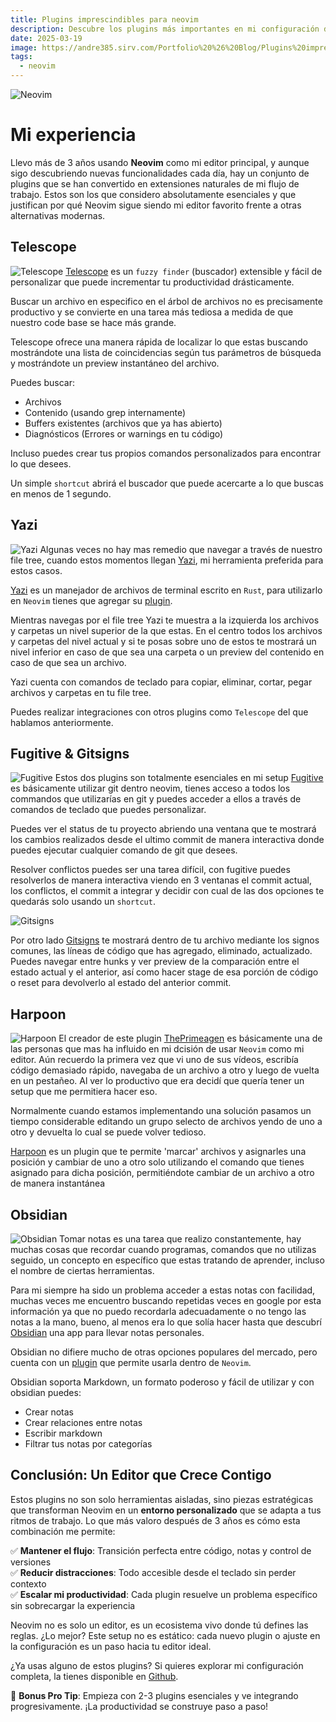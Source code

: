 ```yaml
---
title: Plugins imprescindibles para neovim
description: Descubre los plugins más importantes en mi configuración de neovim y como los utilizo para ser mas productivo
date: 2025-03-19
image: https://andre385.sirv.com/Portfolio%20%26%20Blog/Plugins%20impresindibles%20neovim/neovim.webp
tags:
  - neovim
---
```


![Neovim](https://andre385.sirv.com/Portfolio%20%26%20Blog/Plugins%20impresindibles%20neovim/neovim.webp)

# Mi experiencia
Llevo más de 3 años usando **Neovim** como mi editor principal, y aunque sigo descubriendo nuevas funcionalidades cada día, hay un conjunto de plugins que se han convertido en extensiones naturales de mi flujo de trabajo. Estos son los que considero absolutamente esenciales y que justifican por qué Neovim sigue siendo mi editor favorito frente a otras alternativas modernas.

## Telescope
![Telescope](https://andre385.sirv.com/Portfolio%20%26%20Blog/Plugins%20impresindibles%20neovim/telescope.png)
[Telescope](https://github.com/nvim-telescope/telescope.nvim) es un `fuzzy finder` (buscador) extensible y fácil de personalizar que puede incrementar tu productividad drásticamente. 

Buscar un archivo en especifico en el árbol de archivos no es precisamente productivo y se convierte en una tarea más tediosa a medida de que nuestro code base se hace más grande.

Telescope ofrece una manera rápida de localizar lo que estas buscando mostrándote una lista de coincidencias según tus parámetros de búsqueda y mostrándote un preview instantáneo del archivo.

Puedes buscar:
- Archivos
- Contenido (usando grep internamente)
- Buffers existentes (archivos que ya has abierto)
- Diagnósticos (Errores or warnings en tu código)

Incluso puedes crear tus propios comandos personalizados para encontrar lo que desees.

Un simple `shortcut` abrirá el buscador que puede acercarte a lo que buscas en menos de 1 segundo.

##  Yazi
![Yazi](https://andre385.sirv.com/Portfolio%20%26%20Blog/Plugins%20impresindibles%20neovim/Yazi.png)
Algunas veces no hay mas remedio que navegar a través de nuestro file tree, cuando estos momentos llegan [Yazi](https://yazi-rs.github.io/), mi herramienta preferida para estos casos.

[Yazi](https://yazi-rs.github.io/) es un manejador de archivos de terminal escrito en `Rust`, para utilizarlo en `Neovim` tienes que agregar su [plugin](https://github.com/mikavilpas/yazi.nvim).

Mientras navegas por el file tree Yazi te muestra a la izquierda los archivos y carpetas un nivel superior de la que estas. En el centro todos los archivos y carpetas del nivel actual y si te posas sobre uno de estos te mostrará un nivel inferior en caso de que sea una carpeta o un preview del contenido en caso de que sea un archivo.

Yazi cuenta con comandos de teclado para copiar, eliminar, cortar, pegar archivos y carpetas en tu file tree.

Puedes realizar integraciones con otros plugins como `Telescope` del que hablamos anteriormente.

## Fugitive & Gitsigns
![Fugitive](https://andre385.sirv.com/Portfolio%20%26%20Blog/Plugins%20impresindibles%20neovim/fugitive.png)
Estos dos plugins son totalmente esenciales en mi setup [Fugitive](https://github.com/tpope/vim-fugitive) es básicamente utilizar git dentro neovim, tienes acceso a todos los commandos que utilizarías en git y puedes acceder a ellos a través de comandos de teclado que puedes personalizar. 

Puedes ver el status de tu proyecto abriendo una ventana que te mostrará los cambios realizados desde el ultimo commit de manera interactiva donde puedes ejecutar cualquier comando de git que desees.

Resolver conflictos puedes ser una tarea difícil, con fugitive puedes resolverlos de manera interactiva viendo en 3 ventanas el commit actual, los conflictos, el commit a integrar y decidir con cual de las dos opciones te quedarás solo usando un `shortcut`.

![Gitsigns](https://andre385.sirv.com/Portfolio%20%26%20Blog/Plugins%20impresindibles%20neovim/gitsigns.png)

Por otro lado [Gitsigns](https://github.com/lewis6991/gitsigns.nvim) te mostrará dentro de tu archivo mediante los signos comunes, las líneas de código que has agregado, eliminado, actualizado. Puedes navegar entre hunks y ver preview de la comparación entre el estado actual y el anterior, así como hacer stage de esa porción de código o reset para devolverlo al estado del anterior commit.  

## Harpoon
![Harpoon](https://andre385.sirv.com/Portfolio%20%26%20Blog/Plugins%20impresindibles%20neovim/harpoon.png)
El creador de este plugin [ThePrimeagen](https://www.youtube.com/c/theprimeagen) es básicamente una de las personas que mas ha influido en mi dcisión de usar `Neovim` como mi editor. Aún recuerdo la primera vez que vi uno de sus vídeos, escribía código demasiado rápido, navegaba de un archivo a otro y luego de vuelta en un pestañeo. Al ver lo productivo que era decidí que quería tener un setup que me permitiera hacer eso.   

Normalmente cuando estamos implementando una solución pasamos un tiempo considerable editando un grupo selecto de archivos yendo de uno a otro y devuelta lo cual se puede volver tedioso.

[Harpoon](https://github.com/ThePrimeagen/harpoon) es un plugin que te permite 'marcar' archivos y asignarles una posición y cambiar de uno a otro solo utilizando el comando que tienes asignado para dicha posición, permitiéndote cambiar de un archivo a otro de manera instantánea 

## Obsidian
![Obsidian](https://andre385.sirv.com/Portfolio%20%26%20Blog/Plugins%20impresindibles%20neovim/obsidian.png)
Tomar notas es una tarea que realizo constantemente, hay muchas cosas que recordar cuando programas, comandos que no utilizas seguido, un concepto en específico que estas tratando de aprender, incluso el nombre de ciertas herramientas. 

Para mi siempre ha sido un problema acceder a estas notas con facilidad, muchas veces me encuentro buscando repetidas veces en google por esta información ya que no puedo recordarla adecuadamente o no tengo las notas a la mano, bueno, al menos era lo que solía hacer hasta que descubrí [Obsidian](https://obsidian.md/) una app para llevar notas personales.

Obsidian no difiere mucho de otras opciones populares del mercado, pero cuenta con un [plugin](https://github.com/epwalsh/obsidian.nvim) que permite usarla dentro de `Neovim`.

Obsidian soporta Markdown, un formato poderoso y fácil de utilizar y con obsidian puedes:
- Crear notas
- Crear relaciones entre notas
- Escribir markdown
- Filtrar tus notas por categorías

## Conclusión: Un Editor que Crece Contigo  
Estos plugins no son solo herramientas aisladas, sino piezas estratégicas que transforman Neovim en un **entorno personalizado** que se adapta a tus ritmos de trabajo. Lo que más valoro después de 3 años es cómo esta combinación me permite:  

✅ **Mantener el flujo**: Transición perfecta entre código, notas y control de versiones  
✅ **Reducir distracciones**: Todo accesible desde el teclado sin perder contexto  
✅ **Escalar mi productividad**: Cada plugin resuelve un problema específico sin sobrecargar la experiencia  

Neovim no es solo un editor, es un ecosistema vivo donde tú defines las reglas. ¿Lo mejor? Este setup no es estático: cada nuevo plugin o ajuste en la configuración es un paso hacia tu editor ideal.  

¿Ya usas alguno de estos plugins? Si quieres explorar mi configuración completa, la tienes disponible en [Github](https://github.com/AndreDev385/nvim).  

🚀 **Bonus Pro Tip**: Empieza con 2-3 plugins esenciales y ve integrando progresivamente. ¡La productividad se construye paso a paso!  
